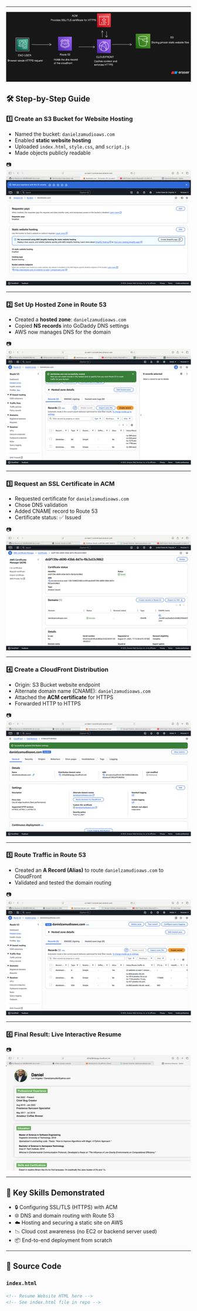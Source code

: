 
---

![image alt](https://github.com/Dannyz513/My-Resume-on-AWS/blob/188af12e8eb1548fff2d4504e2141da2cf0934f8/diagram-export-8-2-2025-1_27_15-PM.png)


## 🛠️ Step-by-Step Guide

### 1️⃣ Create an S3 Bucket for Website Hosting

- Named the bucket: `danielzamudioaws.com`
- Enabled **static website hosting**
- Uploaded `index.html`, `style.css`, and `script.js`
- Made objects publicly readable

📷 ![image alt](https://github.com/Dannyz513/My-Resume-on-AWS/blob/caa7e6511c6d061cff1389e750188b662a1dd86a/S3%20static%20website.png) 

---

### 2️⃣ Set Up Hosted Zone in Route 53

- Created a **hosted zone**: `danielzamudioaws.com`
- Copied **NS records** into GoDaddy DNS settings
- AWS now manages DNS for the domain

📷 ![image alt](https://github.com/Dannyz513/My-Resume-on-AWS/blob/800b015adfd85433491c3559c0c774f1d16cec5c/Route%2053.png) 

---

### 3️⃣ Request an SSL Certificate in ACM

- Requested certificate for `danielzamudioaws.com`
- Chose DNS validation
- Added CNAME record to Route 53
- Certificate status: ✅ Issued

📷 ![image alt](https://github.com/Dannyz513/My-Resume-on-AWS/blob/cc1724c8fd0a6028d84b135b3ffb318fe687ff0a/ACM.png)

---

### 4️⃣ Create a CloudFront Distribution

- Origin: S3 Bucket website endpoint  
- Alternate domain name (CNAME): `danielzamudioaws.com`
- Attached the **ACM certificate** for HTTPS
- Forwarded HTTP to HTTPS

📷 ![image alt](https://github.com/Dannyz513/My-Resume-on-AWS/blob/ccbc9491dfdf3b5ffbf47907a0390be0533ac380/Cloudfront%20D.png)

---

### 5️⃣ Route Traffic in Route 53

- Created an **A Record (Alias)** to route `danielzamudioaws.com` to CloudFront
- Validated and tested the domain routing

📷 ![image alt](https://github.com/Dannyz513/My-Resume-on-AWS/blob/d8db6dec7530aa76d1ffba6f886a97101cfa299e/Route%2053%20A%20name.png)

---

### 6️⃣ Final Result: Live Interactive Resume



📷 ![image alt](https://github.com/Dannyz513/My-Resume-on-AWS/blob/e942d8f5e6e1d1589ad8b4da267ef63b4f9c8d89/Final%20resume.png)

---

## 🧠 Key Skills Demonstrated

- 🔒 Configuring SSL/TLS (HTTPS) with ACM
- 🌐 DNS and domain routing with Route 53
- ☁️ Hosting and securing a static site on AWS
- 📉 Cloud cost awareness (no EC2 or backend server used)
- 📦 End-to-end deployment from scratch

---

## 📜 Source Code

### `index.html`

```html
<!-- Resume Website HTML here -->
<!-- See index.html file in repo -->

